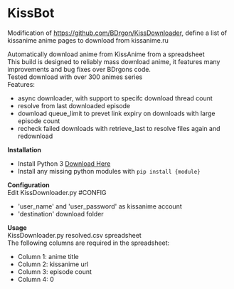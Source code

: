 # KissBot
Modification of https://github.com/BDrgon/KissDownloader, define a list of kissanime anime pages to download from kissanime.ru<br>

Automatically download anime from KissAnime from a spreadsheet<br>
This build is designed to reliably mass download anime, it features many improvements and bug fixes over BDrgons code.<br>
Tested download with over 300 animes series<br>
Features:<br>
* async downloader, with support to specifc download thread count
* resolve from last downloaded episode
* download queue_limit to prevet link expiry on downloads with large episode count
* recheck failed downloads with retrieve_last to resolve files again and redownload

**Installation**
* Install Python 3 [Download Here](https://www.python.org/downloads/)
* Install any missing python modules with `pip install {module}`

**Configuration**<br>
Edit KissDownloader.py #CONFIG<br>
* 'user_name' and 'user_password' as kissanime account
* 'destination' download folder

**Usage**<br>
KissDownloader.py resolved.csv spreadsheet<br>
The following columns are required in the spreadsheet:<br>
* Column 1: anime title
* Column 2: kissanime url
* Column 3: episode count
* Column 4: 0
